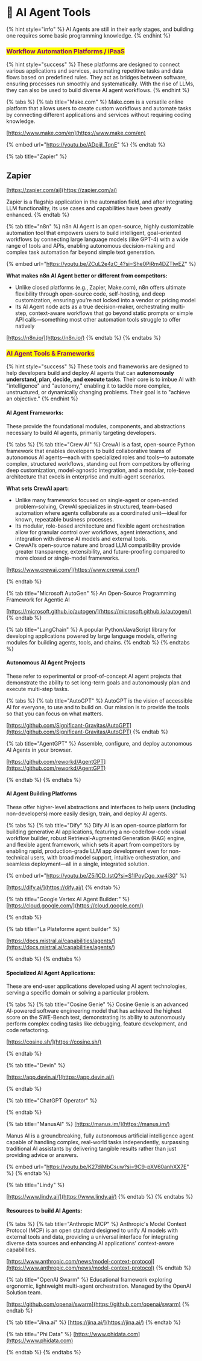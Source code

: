 # 👾 AI Agent Tools

{% hint style="info" %}
AI Agents are still in their early stages, and building one requires some basic programming knowledge.&#x20;
{% endhint %}

### <mark style="color:purple;">Workflow Automation Platforms / iPaaS</mark>

{% hint style="success" %}
These platforms are designed to connect various applications and services, automating repetitive tasks and data flows based on predefined rules. They act as bridges between software, ensuring processes run smoothly and systematically. With the rise of LLMs, they can also be used to build diverse AI agent workflows.
{% endhint %}

{% tabs %}
{% tab title="Make.com" %}
Make.com is a versatile online platform that allows users to create custom workflows and automate tasks by connecting different applications and services without requiring coding knowledge.

[https://www.make.com/en](https://www.make.com/en)

{% embed url="https://youtu.be/ADpijI_TqnE" %}
{% endtab %}

{% tab title="Zapier" %}
## Zapier

[https://zapier.com/ai](https://zapier.com/ai)

Zapier is a flagship application in the automation field, and after integrating LLM functionality, its use cases and capabilities have been greatly enhanced.
{% endtab %}

{% tab title="n8n" %}
n8n AI Agent is an open-source, highly customizable automation tool that empowers users to build intelligent, goal-oriented workflows by connecting large language models (like GPT-4) with a wide range of tools and APIs, enabling autonomous decision-making and complex task automation far beyond simple text generation.

{% embed url="https://youtu.be/ZCuL2e4zC_4?si=She0PiRm4DZTlwEZ" %}

**What makes n8n AI Agent better or different from competitors:**

* Unlike closed platforms (e.g., Zapier, Make.com), n8n offers ultimate flexibility through open-source code, self-hosting, and deep customization, ensuring you’re not locked into a vendor or pricing model
* Its AI Agent node acts as a true decision-maker, orchestrating multi-step, context-aware workflows that go beyond static prompts or simple API calls—something most other automation tools struggle to offer natively

[https://n8n.io/](https://n8n.io/)
{% endtab %}
{% endtabs %}

### <mark style="color:purple;">AI Agent Tools & Frameworks</mark>

{% hint style="success" %}
These tools and frameworks are designed to help developers build and deploy AI agents that can **autonomously understand, plan, decide, and execute tasks**. Their core is to imbue AI with "intelligence" and "autonomy," enabling it to tackle more complex, unstructured, or dynamically changing problems. Their goal is to "achieve an objective."
{% endhint %}

#### AI Agent Frameworks:

These provide the foundational modules, components, and abstractions necessary to build AI agents, primarily targeting developers.

{% tabs %}
{% tab title="Crew AI" %}
CrewAI is a fast, open-source Python framework that enables developers to build collaborative teams of autonomous AI agents—each with specialized roles and tools—to automate complex, structured workflows, standing out from competitors by offering deep customization, model-agnostic integration, and a modular, role-based architecture that excels in enterprise and multi-agent scenarios.

**What sets CrewAI apart:**

* Unlike many frameworks focused on single-agent or open-ended problem-solving, CrewAI specializes in structured, team-based automation where agents collaborate as a coordinated unit—ideal for known, repeatable business processes.
* Its modular, role-based architecture and flexible agent orchestration allow for granular control over workflows, agent interactions, and integration with diverse AI models and external tools.
* CrewAI’s open-source nature and broad LLM compatibility provide greater transparency, extensibility, and future-proofing compared to more closed or single-model frameworks.

[https://www.crewai.com/](https://www.crewai.com/)


{% endtab %}

{% tab title="Microsoft AutoGen" %}
An Open-Source Programming Framework for Agentic AI

[https://microsoft.github.io/autogen/](https://microsoft.github.io/autogen/)
{% endtab %}

{% tab title="LangChain" %}
A popular Python/JavaScript library for developing applications powered by large language models, offering modules for building agents, tools, and chains.
{% endtab %}
{% endtabs %}

#### Autonomous AI Agent Projects

These refer to experimental or proof-of-concept AI agent projects that demonstrate the ability to set long-term goals and autonomously plan and execute multi-step tasks.

{% tabs %}
{% tab title="AutoGPT" %}
AutoGPT is the vision of accessible AI for everyone, to use and to build on. Our mission is to provide the tools so that you can focus on what matters.

[https://github.com/Significant-Gravitas/AutoGPT](https://github.com/Significant-Gravitas/AutoGPT)
{% endtab %}

{% tab title="AgentGPT" %}
Assemble, configure, and deploy autonomous AI Agents in your browser.

[https://github.com/reworkd/AgentGPT](https://github.com/reworkd/AgentGPT)


{% endtab %}
{% endtabs %}

#### AI Agent Building Platforms

These offer higher-level abstractions and interfaces to help users (including non-developers) more easily design, train, and deploy AI agents.

{% tabs %}
{% tab title="Dify" %}
Dify AI is an open-source platform for building generative AI applications, featuring a no-code/low-code visual workflow builder, robust Retrieval-Augmented Generation (RAG) engine, and flexible agent framework, which sets it apart from competitors by enabling rapid, production-grade LLM app development even for non-technical users, with broad model support, intuitive orchestration, and seamless deployment—all in a single, integrated solution.

{% embed url="https://youtu.be/Z5i1CD_IstQ?si=S1lPoyCgo_xw4j30" %}

[https://dify.ai/](https://dify.ai/)
{% endtab %}

{% tab title="Google Vertex AI Agent Builder:" %}
[https://cloud.google.com/](https://cloud.google.com/)


{% endtab %}

{% tab title="La Plateforme agent builder" %}


[https://docs.mistral.ai/capabilities/agents/](https://docs.mistral.ai/capabilities/agents/)


{% endtab %}
{% endtabs %}

#### Specialized AI Agent Applications:

These are end-user applications developed using AI agent technologies, serving a specific domain or solving a particular problem.

{% tabs %}
{% tab title="Cosine Genie" %}
Cosine Genie is an advanced AI-powered software engineering model that has achieved the highest score on the SWE-Bench test, demonstrating its ability to autonomously perform complex coding tasks like debugging, feature development, and code refactoring.

[https://cosine.sh/](https://cosine.sh/)


{% endtab %}

{% tab title="Devin" %}


[https://app.devin.ai/](https://app.devin.ai/)


{% endtab %}

{% tab title="ChatGPT Operator" %}

{% endtab %}

{% tab title="ManusAI" %}
[https://manus.im/](https://manus.im/)

Manus AI is a groundbreaking, fully autonomous artificial intelligence agent capable of handling complex, real-world tasks independently, surpassing traditional AI assistants by delivering tangible results rather than just providing advice or answers.

{% embed url="https://youtu.be/K27diMbCsuw?si=9C9-pXV60anhXX7E" %}
{% endtab %}

{% tab title="Lindy" %}


[https://www.lindy.ai/](https://www.lindy.ai/)
{% endtab %}
{% endtabs %}



#### Resources to build AI Agents:

{% tabs %}
{% tab title="Anthropic MCP" %}
Anthropic's Model Context Protocol (MCP) is an open standard designed to unify AI models with external tools and data, providing a universal interface for integrating diverse data sources and enhancing AI applications' context-aware capabilities.

[https://www.anthropic.com/news/model-context-protocol](https://www.anthropic.com/news/model-context-protocol)
{% endtab %}

{% tab title="OpenAI Swarm" %}
Educational framework exploring ergonomic, lightweight multi-agent orchestration. Managed by the OpenAI Solution team.

[https://github.com/openai/swarm](https://github.com/openai/swarm)
{% endtab %}

{% tab title="Jina.ai" %}
[https://jina.ai/](https://jina.ai/)
{% endtab %}

{% tab title="Phi Data" %}
[https://www.phidata.com](https://www.phidata.com)


{% endtab %}
{% endtabs %}



